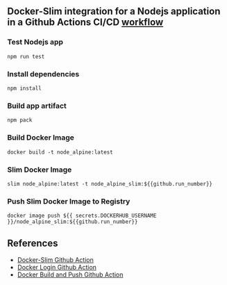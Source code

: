 ## Docker-Slim integration for a Nodejs application in a Github Actions CI/CD [workflow]()

### Test Nodejs app 
```
npm run test
```
### Install dependencies 
```
npm install 
```
### Build app artifact   
```
npm pack
``` 
### Build Docker Image
```
docker build -t node_alpine:latest
```
### Slim Docker Image
```
slim node_alpine:latest -t node_alpine_slim:${{github.run_number}}
```
### Push Slim Docker Image to Registry
```
docker image push ${{ secrets.DOCKERHUB_USERNAME }}/node_alpine_slim:${{github.run_number}}
```

## References
- [Docker-Slim Github Action](https://github.com/marketplace/actions/docker-slim-github-action)
- [Docker Login Github Action](https://github.com/docker/login-action)
- [Docker Build and Push Github Action](https://github.com/docker/build-push-action)